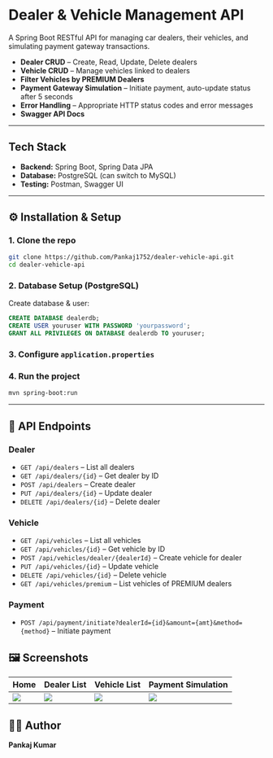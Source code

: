 # Dealer & Vehicle Management API

A Spring Boot RESTful API for managing car dealers, their vehicles, and simulating payment gateway transactions.

- **Dealer CRUD** – Create, Read, Update, Delete dealers
- **Vehicle CRUD** – Manage vehicles linked to dealers
- **Filter Vehicles by PREMIUM Dealers**
- **Payment Gateway Simulation** – Initiate payment, auto-update status after 5 seconds
- **Error Handling** – Appropriate HTTP status codes and error messages
- **Swagger API Docs**

---

## Tech Stack

- **Backend:** Spring Boot, Spring Data JPA
- **Database:** PostgreSQL (can switch to MySQL)
- **Testing:** Postman, Swagger UI

---

## ⚙️ Installation & Setup

### 1. Clone the repo

```bash
git clone https://github.com/Pankaj1752/dealer-vehicle-api.git
cd dealer-vehicle-api
```

### 2. Database Setup (PostgreSQL)

Create database & user:
```sql
CREATE DATABASE dealerdb;
CREATE USER youruser WITH PASSWORD 'yourpassword';
GRANT ALL PRIVILEGES ON DATABASE dealerdb TO youruser;
```

### 3. Configure `application.properties`


### 4. Run the project

```bash
mvn spring-boot:run
```

---

## 📝 API Endpoints

### Dealer

- `GET /api/dealers` – List all dealers
- `GET /api/dealers/{id}` – Get dealer by ID
- `POST /api/dealers` – Create dealer
- `PUT /api/dealers/{id}` – Update dealer
- `DELETE /api/dealers/{id}` – Delete dealer

### Vehicle

- `GET /api/vehicles` – List all vehicles
- `GET /api/vehicles/{id}` – Get vehicle by ID
- `POST /api/vehicles/dealer/{dealerId}` – Create vehicle for dealer
- `PUT /api/vehicles/{id}` – Update vehicle
- `DELETE /api/vehicles/{id}` – Delete vehicle
- `GET /api/vehicles/premium` – List vehicles of PREMIUM dealers

### Payment

- `POST /api/payment/initiate?dealerId={id}&amount={amt}&method={method}` – Initiate payment


## 🖼️ Screenshots

| Home | Dealer List | Vehicle List | Payment Simulation |
|------|-------------|--------------|-------------------|
| ![](screenshots/home.png) | ![](screenshots/dealers.png) | ![](screenshots/vehicles.png) | ![](screenshots/payment.png) |

## 🧑‍💻 Author

**Pankaj Kumar**
